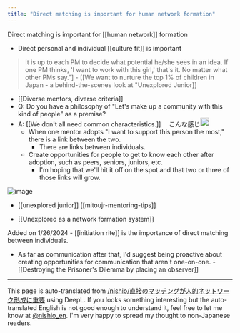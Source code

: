 ```yaml
---
title: "Direct matching is important for human network formation"
---
```


Direct matching is important for [[human network]] formation
- Direct personal and individual [[culture fit]] is important

> It is up to each PM to decide what potential he/she sees in an idea. If one PM thinks, 'I want to work with this girl,' that's it. No matter what other PMs say."]
    - [[We want to nurture the top 1% of children in Japan - a behind-the-scenes look at "Unexplored Junior]]

- [[Diverse mentors, diverse criteria]]
- Q: Do you have a philosophy of "Let's make up a community with this kind of people" as a premise?
- A:  [[We don't all need common characteristics.]] 　こんな感じ<img src='https://scrapbox.io/api/pages/nishio-en/nishio/icon' alt='nishio.icon' height="19.5"/>
    - When one mentor adopts "I want to support this person the most," there is a link between the two.
        - There are links between individuals.
    - Create opportunities for people to get to know each other after adoption, such as peers, seniors, juniors, etc.
        - I'm hoping that we'll hit it off on the spot and that two or three of those links will grow.

![image](https://gyazo.com/e11723188204a1dd56b711fb89179827/thumb/1000)

- [[unexplored junior]]
[[mitoujr-mentoring-tips]]

- [[Unexplored as a network formation system]]

Added on 1/26/2024
    - [[initiation rite]] is the importance of direct matching between individuals.
- As far as communication after that, I'd suggest being proactive about creating opportunities for communication that aren't one-on-one.
        - [[Destroying the Prisoner's Dilemma by placing an observer]]

---
This page is auto-translated from [/nishio/直接のマッチングが人的ネットワーク形成に重要](https://scrapbox.io/nishio/直接のマッチングが人的ネットワーク形成に重要) using DeepL. If you looks something interesting but the auto-translated English is not good enough to understand it, feel free to let me know at [@nishio_en](https://twitter.com/nishio_en). I'm very happy to spread my thought to non-Japanese readers.